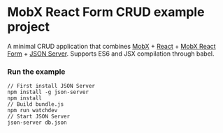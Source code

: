 MobX React Form CRUD example project
=====================

A minimal CRUD application that combines [MobX](https://mobxjs.github.io/mobx) + [React](https://facebook.github.io/react) + [MobX React Form](https://github.com/foxhound87/mobx-react-form) + [JSON Server](https://github.com/typicode/json-server).
Supports ES6 and JSX compilation through babel.

### Run the example



```
// First install JSON Server
npm install -g json-server
npm install
// Build bundle.js
npm run watchdev
// Start JSON Server
json-server db.json
```
